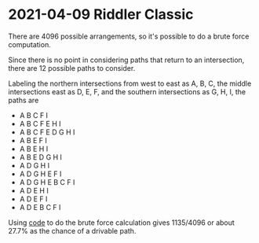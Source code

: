 2021-04-09 Riddler Classic
==========================
There are 4096 possible arrangements, so it's possible to do a brute force
computation.

Since there is no point in considering paths that return to an intersection,
there are 12 possible paths to consider.

Labeling the northern intersections from west to east as A, B, C,
the middle intersections east as D, E, F, and the southern intersections
as G, H, I, the paths are
* A B C F I
* A B C F E H I
* A B C F E D G H I
* A B E F I
* A B E H I
* A B E D G H I
* A D G H I
* A D G H E F I
* A D G H E B C F I
* A D E H I
* A D E F I
* A D E B C F I

Using [code](20210409c.hs) to do the brute force calculation gives 1135/4096
or about 27.7% as the chance of a drivable path.
